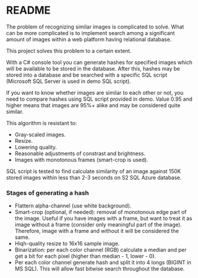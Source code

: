 # README #

The problem of recognizing similar images is complicated to solve. What can be more complicated is to implement search among a significant amount of images within a web platform having relational database.

This project solves this problem to a certain extent. 

With a C# console tool you can generate hashes for specified images which will be available to be stored in the database. After this, hashes may be stored into a database and be searched with a specific SQL script (Microsoft SQL Server is used in demo SQL script).

If you want to know whether images are similar to each other or not, you need to compare hashes using SQL script provided in demo. Value 0.95 and higher means that images are 95%+ alike and may be considered quite similar.

This algorithm is resistant to:

* Gray-scaled images.
* Resize.
* Lowering quality.
* Reasonable adjustments of constrast and brightness.
* Images with monotonous frames (smart-crop is used).

SQL script is tested to find calculate similarity of an image against 150K stored images within less than 2-3 seconds on S2 SQL Azure database.

### Stages of generating a hash ###

* Flattern alpha-channel (use white background).
* Smart-crop (optional, if needed): removal of monotonous edge part of the image. Useful if you have images with a frame, but want to treat it as image without a frame (consider only meaningful part of the image). Therefore, image with a frame and without it will be considered the same.
* Hiqh-quality resize to 16x16 sample image.
* Binarization: per each color channel (RGB) calculate a median and per get a bit for each pixel (higher than median - 1, lower - 0).
* Per each color channel generate hash and split it into 4 longs (BIGINT in MS SQL). This will allow fast bitwise search throughout the database.
